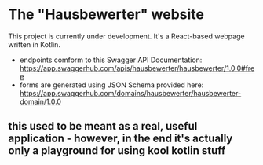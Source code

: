 # The "Hausbewerter" website

This project is currently under development. It's a React-based webpage written in Kotlin. 

 - endpoints comform to this Swagger API Documentation: https://app.swaggerhub.com/apis/hausbewerter/hausbewerter/1.0.0#free
 - forms are generated using JSON Schema provided here: https://app.swaggerhub.com/domains/hausbewerter/hausbewerter-domain/1.0.0

## this used to be meant as a real, useful application - however, in the end it's actually only a playground for using kool kotlin stuff
